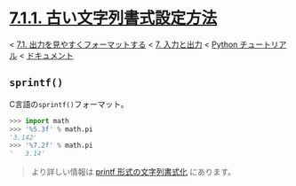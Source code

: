 # [7.1.1. 古い文字列書式設定方法](https://docs.python.jp/3/tutorial/inputoutput.html#old-string-formatting)

< [7.1. 出力を見やすくフォーマットする](https://docs.python.jp/3/tutorial/inputoutput.html#fancier-output-formatting) < [7. 入力と出力](https://docs.python.jp/3/tutorial/inputoutput.html#input-and-output) < [Python チュートリアル](https://docs.python.jp/3/tutorial/index.html) < [ドキュメント](https://docs.python.jp/3/index.html)

## `sprintf()`

C言語の`sprintf()`フォーマット。

```python
>>> import math
>>> '%5.3f' % math.pi
'3.142'
>>> '%7.2f' % math.pi
'   3.14'
```

> より詳しい情報は [printf 形式の文字列書式化](https://docs.python.jp/3/library/stdtypes.html#old-string-formatting) にあります。

